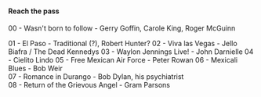#### Reach the pass
00 - Wasn't born to follow - Gerry Goffin, Carole  King, Roger McGuinn

01 - El Paso - Traditional (?), Robert Hunter? 
02 - Viva las Vegas - Jello Biafra / The Dead Kennedys
03 - Waylon Jennings Live! - John Darnielle 
04 - Cielito Lindo
05 - Free Mexican Air Force - Peter Rowan
06 - Mexicali Blues - Bob Weir  
07 - Romance in Durango - Bob Dylan, his psychiatrist  
08 - Return of the Grievous Angel - Gram Parsons